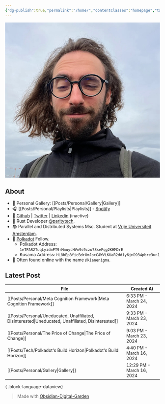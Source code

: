 ```yaml
---
{"dg-publish":true,"permalink":"/home/","contentClasses":"homepage","tags":["gardenEntry"],"created":"2024-03-24T14:05:09.000+03:30","updated":"2024-06-26T13:26:27.707+03:30"}
---
```


![Screenshot 2023-11-01 at 21.21.06.jpeg|300](/img/user/resources/Screenshot%202023-11-01%20at%2021.21.06.jpeg)

## About 

- 📸 Personal Gallery: [[Posts/Personal/Gallery\|Gallery]]
- 🎧 [[Posts/Personal/Playlists\|Playlists]] - [Spotify](https://open.spotify.com/user/1248494156?si=4e6338ab8bdb4c04)
- 🐙 [Github](https://github.com/kianenigma) | [Twitter](https://twitter.com/kianenigma)  | [Linkedin](https://www.linkedin.com/in/kian-paimani-a3618022b/) (inactive)
- 🦀 Rust Developer [@paritytech](https://twitter.com/ParityTech/). 
- 📚 Parallel and Distributed Systems Msc. Student at [Vrije Universiteit Amsterdam](https://twitter.com/VUamsterdam).
- 🔴 [Polkadot](https://www.polkadot.network) Fellow. 
	- Polkadot Address: `1eTPAR2TuqLyidmPT9rMmuycHVm9s9czu78sePqg2KHMDrE`
	- Kusama Address: `HL8bEp8YicBdrUmJocCAWVLKUaR2dd1y6jnD934pbre3un1`
- 🤖 Often found online with the name `@kianenigma`.
## Latest Post 

| File                                                                                                   | Created At                |
| ------------------------------------------------------------------------------------------------------ | ------------------------- |
| [[Posts/Personal/Meta Cognition Framework\|Meta Cognition Framework]]                               | 6:33 PM - March 24, 2024  |
| [[Posts/Personal/Uneducated, Unaffiliated, Disinterested\|Uneducated, Unaffiliated, Disinterested]] | 9:33 PM - March 23, 2024  |
| [[Posts/Personal/The Price of Change\|The Price of Change]]                                         | 9:03 PM - March 23, 2024  |
| [[Posts/Tech/Polkadot's Build Horizon\|Polkadot's Build Horizon]]                                   | 4:40 PM - March 16, 2024  |
| [[Posts/Personal/Gallery\|Gallery]]                                                                 | 12:29 PM - March 16, 2024 |

{ .block-language-dataview}

> Made with [Obsidian-Digital-Garden](https://github.com/oleeskild/Obsidian-Digital-Garden)